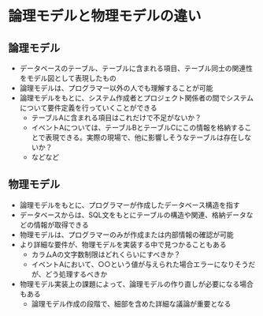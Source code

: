 # 論理モデルと物理モデルの違い

## 論理モデル

- データベースのテーブル、テーブルに含まれる項目、テーブル同士の関連性をモデル図として表現したもの
- 論理モデルは、プログラマー以外の人でも理解することが可能
- 論理モデルをもとに、システム作成者とプロジェクト関係者の間でシステムについて要件定義を行っていくことができる
  - テーブルAに含まれる項目はこれだけで不足がないか？
  - イベントAについては、テーブルBとテーブルCにこの情報を格納することで表現できる。実際の現場で、他に影響しそうなテーブルは存在しないか？
  - などなど
  
## 物理モデル

- 論理モデルをもとに、プログラマーが作成したデータベース構造を指す
- データベースからは、SQL文をもとにテーブルの構造や関連、格納データなどの情報が取得できる
- 物理モデルは、プログラマーのみが作成または内部情報の確認が可能
- より詳細な要件が、物理モデルを実装する中で見つかることもある
  - カラムAの文字数制限はどれくらいにすべきか？
  - イベントAにおいて、○○という値が与えられた場合エラーになりそうだが、どう処理するべきか
- 物理モデル実装上の課題によって、論理モデルの作り直しが必要になる場合もある
  - 論理モデル作成の段階で、細部を含めた詳細な議論が重要となる
  